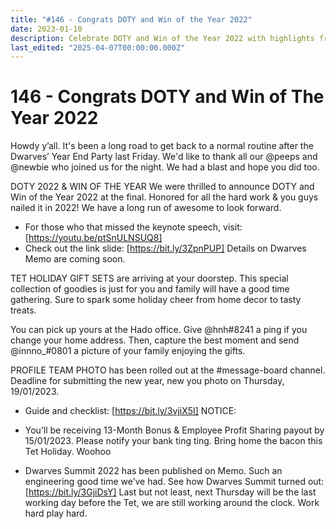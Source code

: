 ```yaml
---
title: "#146 - Congrats DOTY and Win of the Year 2022"
date: 2023-01-10
description: Celebrate DOTY and Win of the Year 2022 with highlights from the Dwarves Year End Party, Tet holiday gifts, bonuses, and team updates.
last_edited: "2025-04-07T00:00:00.000Z"
---
```


# 146 - Congrats DOTY and Win of The Year 2022

Howdy y’all. It's been a long road to get back to a normal routine after the Dwarves’ Year End Party last Friday. We'd like to thank all our @peeps and @newbie who joined us for the night. We had a blast and hope you did too.

DOTY 2022 & WIN OF THE YEAR
We were thrilled to announce DOTY and Win of the Year 2022 at the final. Honored for all the hard work & you guys nailed it in 2022! We have a long run of awesome to look forward.

- For those who that missed the keynote speech, visit: [https://youtu.be/ptSnULNSUQ8]
- Check out the link slide: [https://bit.ly/3ZpnPUP]
  Details on Dwarves Memo are coming soon.

TET HOLIDAY GIFT SETS are arriving at your doorstep. This special collection of goodies is just for you and family will have a good time gathering. Sure to spark some holiday cheer from home decor to tasty treats.

You can pick up yours at the Hado office. Give @hnh#8241 a ping if you change your home address. Then, capture the best moment and send @innno\_#0801 a picture of your family enjoying the gifts.

PROFILE TEAM PHOTO has been rolled out at the #message-board channel. Deadline for submitting the new year, new you photo on Thursday, 19/01/2023.

- Guide and checklist: [https://bit.ly/3vjiX5I]
  NOTICE:

- You’ll be receiving 13-Month Bonus & Employee Profit Sharing payout by 15/01/2023. Please notify your bank ting ting. Bring home the bacon this Tet Holiday. Woohoo
- Dwarves Summit 2022 has been published on Memo. Such an engineering good time we’ve had. See how Dwarves Summit turned out: [https://bit.ly/3GjiDsY]
  Last but not least, next Thursday will be the last working day before the Tet, we are still working around the clock. Work hard play hard.
